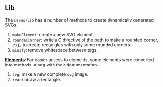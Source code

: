 
## Lib

The [`@svag/lib`](https://github.com/svagco/lib) has a number of methods to create dynamically generated SVGs.

1. `makeElement`: create a new SVG element.
1. `roundedCorner`: write a C directive of the path to make a rounded corner, e.g., to create rectangles with only some rounded corners.
1. `minify`: remove whitespace between tags.

**[Elements](t)**: For easier access to elements, some elements were converted into methods, along with their documentation.

1. `svg`: make a new complete `svg` image.
1. `react`: draw a rectangle.
